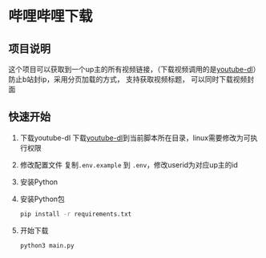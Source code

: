 # 哔哩哔哩下载

## 项目说明

这个项目可以获取到一个up主的所有视频链接，（下载视频调用的是[youtube-dl](https://github.com/ytdl-org/youtube-dl)）  
防止b站封ip，采用分页加载的方式， 支持获取视频标题， 可以同时下载视频封面

## 快速开始

1. 下载youtube-dl
    下载[youtube-dl](https://github.com/ytdl-org/youtube-dl)到当前脚本所在目录，linux需要修改为可执行权限

2. 修改配置文件
    复制`.env.example` 到 `.env`，修改userid为对应up主的id  

3. 安装Python
4. 安装Python包

    ```bash
    pip install -r requirements.txt
    ```

5. 开始下载

    ```bash
    python3 main.py
    ```
